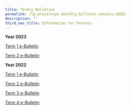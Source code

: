 ```yaml
---
title: Termly Bulletins
permalink: /lp-press/ncps-monthly-bulletin-january-2020/
description: ""
third_nav_title: Information for Parents
---
```

**Year 2023**

[Term 1 e-Bulletin](https://online.flipbuilder.com/ncps/vlsr/)


[Term 2 e-Bulletin](https://online.flipbuilder.com/ncps/wtkz/)


**Year 2022**

[Term 1 e-Bulletin](/files/Termly%20Bulletin/2022-Term-1-e-Bulletin.pdf)

[Term 2 e-Bulletin](/files/Termly%20Bulletin/2022-Term-2-e-Bulletin.pdf)

[Term 3 e-Bulletin](/files/Termly%20Bulletin/2022%20Term%203%20e-Bulletin.pdf)

[Term 4 e-Bulletin](/files/Termly%20Bulletin/2022%20Term%204%20e-Bulletin.pdf)